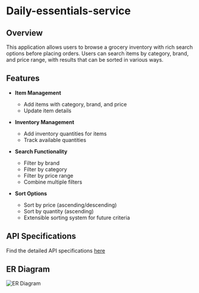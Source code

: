 # Daily-essentials-service

## Overview

This application allows users to browse a grocery inventory with rich search options before placing orders. Users can search items by category, brand, and price range, with results that can be sorted in various ways.

## Features

- **Item Management**
    - Add items with category, brand, and price
    - Update item details

- **Inventory Management**
    - Add inventory quantities for items
    - Track available quantities

- **Search Functionality**
    - Filter by brand
    - Filter by category
    - Filter by price range
    - Combine multiple filters

- **Sort Options**
    - Sort by price (ascending/descending)
    - Sort by quantity (ascending)
    - Extensible sorting system for future criteria

## API Specifications

Find the detailed API specifications [here](https://docs.google.com/document/d/e/2PACX-1vQt1Ngi7zeiw72dSmtIl7G_YWCLnc4XyDJA3htl2ru65X931s44k_I_nQGRX2DsM5Y2xZqC04S2hgev/pub)


## ER Diagram

![ER Diagram](https://www.mermaidchart.com/raw/7a39163c-30bc-4d65-af3b-d35062fdf03a?theme=light&version=v0.1&format=svg)

